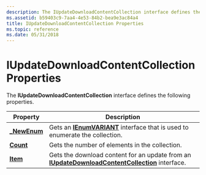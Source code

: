```yaml
---
description: The IUpdateDownloadContentCollection interface defines the following properties.
ms.assetid: b59403c9-7aa4-4e53-84b2-bea9e3ac84a4
title: IUpdateDownloadContentCollection Properties
ms.topic: reference
ms.date: 05/31/2018
---
```


# IUpdateDownloadContentCollection Properties

The **IUpdateDownloadContentCollection** interface defines the following properties.



| Property                                                       | Description                                                                                                                             |
|----------------------------------------------------------------|-----------------------------------------------------------------------------------------------------------------------------------------|
| [**\_NewEnum**](/windows/desktop/api/Wuapi/nf-wuapi-iupdatedownloadcontentcollection-get__newenum) | Gets an [**IEnumVARIANT**](/windows/win32/api/oaidl/nn-oaidl-ienumvariant) interface that is used to enumerate the collection.                    |
| [**Count**](/windows/desktop/api/Wuapi/nf-wuapi-iupdatedownloadcontentcollection-get_count)        | Gets the number of elements in the collection.                                                                                          |
| [**Item**](/windows/desktop/api/Wuapi/nf-wuapi-iupdatedownloadcontentcollection-get_item)          | Gets the download content for an update from an [**IUpdateDownloadContentCollection**](/windows/desktop/api/Wuapi/nn-wuapi-iupdatedownloadcontentcollection) interface. |



 

 

 
